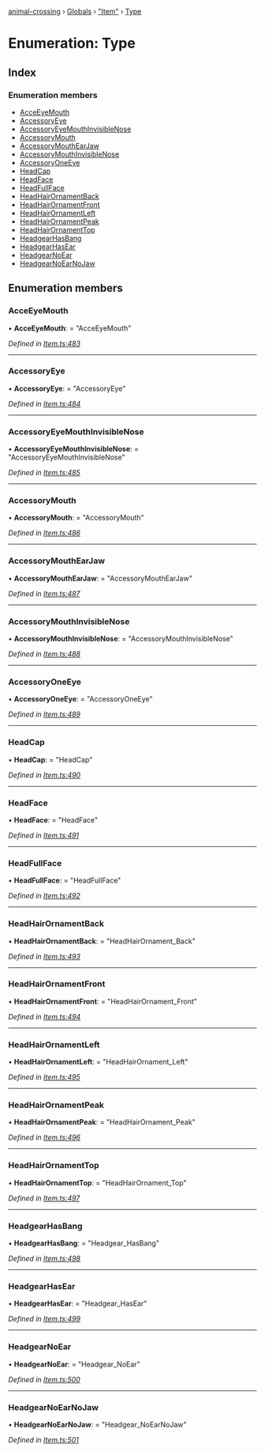 [animal-crossing](../README.md) › [Globals](../globals.md) › ["Item"](../modules/_item_.md) › [Type](_item_.type.md)

# Enumeration: Type

## Index

### Enumeration members

* [AcceEyeMouth](_item_.type.md#acceeyemouth)
* [AccessoryEye](_item_.type.md#accessoryeye)
* [AccessoryEyeMouthInvisibleNose](_item_.type.md#accessoryeyemouthinvisiblenose)
* [AccessoryMouth](_item_.type.md#accessorymouth)
* [AccessoryMouthEarJaw](_item_.type.md#accessorymouthearjaw)
* [AccessoryMouthInvisibleNose](_item_.type.md#accessorymouthinvisiblenose)
* [AccessoryOneEye](_item_.type.md#accessoryoneeye)
* [HeadCap](_item_.type.md#headcap)
* [HeadFace](_item_.type.md#headface)
* [HeadFullFace](_item_.type.md#headfullface)
* [HeadHairOrnamentBack](_item_.type.md#headhairornamentback)
* [HeadHairOrnamentFront](_item_.type.md#headhairornamentfront)
* [HeadHairOrnamentLeft](_item_.type.md#headhairornamentleft)
* [HeadHairOrnamentPeak](_item_.type.md#headhairornamentpeak)
* [HeadHairOrnamentTop](_item_.type.md#headhairornamenttop)
* [HeadgearHasBang](_item_.type.md#headgearhasbang)
* [HeadgearHasEar](_item_.type.md#headgearhasear)
* [HeadgearNoEar](_item_.type.md#headgearnoear)
* [HeadgearNoEarNoJaw](_item_.type.md#headgearnoearnojaw)

## Enumeration members

###  AcceEyeMouth

• **AcceEyeMouth**: = "AcceEyeMouth"

*Defined in [Item.ts:483](https://github.com/Norviah/animal-crossing/blob/02b4c7f/module/types/Item.ts#L483)*

___

###  AccessoryEye

• **AccessoryEye**: = "AccessoryEye"

*Defined in [Item.ts:484](https://github.com/Norviah/animal-crossing/blob/02b4c7f/module/types/Item.ts#L484)*

___

###  AccessoryEyeMouthInvisibleNose

• **AccessoryEyeMouthInvisibleNose**: = "AccessoryEyeMouthInvisibleNose"

*Defined in [Item.ts:485](https://github.com/Norviah/animal-crossing/blob/02b4c7f/module/types/Item.ts#L485)*

___

###  AccessoryMouth

• **AccessoryMouth**: = "AccessoryMouth"

*Defined in [Item.ts:486](https://github.com/Norviah/animal-crossing/blob/02b4c7f/module/types/Item.ts#L486)*

___

###  AccessoryMouthEarJaw

• **AccessoryMouthEarJaw**: = "AccessoryMouthEarJaw"

*Defined in [Item.ts:487](https://github.com/Norviah/animal-crossing/blob/02b4c7f/module/types/Item.ts#L487)*

___

###  AccessoryMouthInvisibleNose

• **AccessoryMouthInvisibleNose**: = "AccessoryMouthInvisibleNose"

*Defined in [Item.ts:488](https://github.com/Norviah/animal-crossing/blob/02b4c7f/module/types/Item.ts#L488)*

___

###  AccessoryOneEye

• **AccessoryOneEye**: = "AccessoryOneEye"

*Defined in [Item.ts:489](https://github.com/Norviah/animal-crossing/blob/02b4c7f/module/types/Item.ts#L489)*

___

###  HeadCap

• **HeadCap**: = "HeadCap"

*Defined in [Item.ts:490](https://github.com/Norviah/animal-crossing/blob/02b4c7f/module/types/Item.ts#L490)*

___

###  HeadFace

• **HeadFace**: = "HeadFace"

*Defined in [Item.ts:491](https://github.com/Norviah/animal-crossing/blob/02b4c7f/module/types/Item.ts#L491)*

___

###  HeadFullFace

• **HeadFullFace**: = "HeadFullFace"

*Defined in [Item.ts:492](https://github.com/Norviah/animal-crossing/blob/02b4c7f/module/types/Item.ts#L492)*

___

###  HeadHairOrnamentBack

• **HeadHairOrnamentBack**: = "HeadHairOrnament_Back"

*Defined in [Item.ts:493](https://github.com/Norviah/animal-crossing/blob/02b4c7f/module/types/Item.ts#L493)*

___

###  HeadHairOrnamentFront

• **HeadHairOrnamentFront**: = "HeadHairOrnament_Front"

*Defined in [Item.ts:494](https://github.com/Norviah/animal-crossing/blob/02b4c7f/module/types/Item.ts#L494)*

___

###  HeadHairOrnamentLeft

• **HeadHairOrnamentLeft**: = "HeadHairOrnament_Left"

*Defined in [Item.ts:495](https://github.com/Norviah/animal-crossing/blob/02b4c7f/module/types/Item.ts#L495)*

___

###  HeadHairOrnamentPeak

• **HeadHairOrnamentPeak**: = "HeadHairOrnament_Peak"

*Defined in [Item.ts:496](https://github.com/Norviah/animal-crossing/blob/02b4c7f/module/types/Item.ts#L496)*

___

###  HeadHairOrnamentTop

• **HeadHairOrnamentTop**: = "HeadHairOrnament_Top"

*Defined in [Item.ts:497](https://github.com/Norviah/animal-crossing/blob/02b4c7f/module/types/Item.ts#L497)*

___

###  HeadgearHasBang

• **HeadgearHasBang**: = "Headgear_HasBang"

*Defined in [Item.ts:498](https://github.com/Norviah/animal-crossing/blob/02b4c7f/module/types/Item.ts#L498)*

___

###  HeadgearHasEar

• **HeadgearHasEar**: = "Headgear_HasEar"

*Defined in [Item.ts:499](https://github.com/Norviah/animal-crossing/blob/02b4c7f/module/types/Item.ts#L499)*

___

###  HeadgearNoEar

• **HeadgearNoEar**: = "Headgear_NoEar"

*Defined in [Item.ts:500](https://github.com/Norviah/animal-crossing/blob/02b4c7f/module/types/Item.ts#L500)*

___

###  HeadgearNoEarNoJaw

• **HeadgearNoEarNoJaw**: = "Headgear_NoEarNoJaw"

*Defined in [Item.ts:501](https://github.com/Norviah/animal-crossing/blob/02b4c7f/module/types/Item.ts#L501)*
